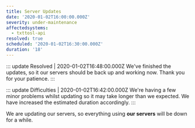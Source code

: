 ```yaml
---
title: Server Updates
date: '2020-01-02T16:00:00.000Z'
severity: under-maintenance
affectedsystems:
  - txttosl-api
resolved: true
scheduled: '2020-01-02T16:30:00.000Z'
duration: '18'
---
```

::: update Resolved | 2020-01-02T16:48:00.000Z
We've finished the updates, so it our servers should be back up and working now. Thank you for your patience.
:::

::: update Difficulties | 2020-01-02T16:42:00.000Z
We're having a few minor problems whilst updating so it may take longer than we expected. We have increased the estimated duration accordingly.
:::

We are updating our servers, so everything using **our servers** will be down for a while.

<!--- language code: en -->
